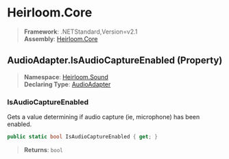 # Heirloom.Core

> **Framework**: .NETStandard,Version=v2.1  
> **Assembly**: [Heirloom.Core][0]

## AudioAdapter.IsAudioCaptureEnabled (Property)

> **Namespace**: [Heirloom.Sound][0]  
> **Declaring Type**: [AudioAdapter][1]

### IsAudioCaptureEnabled

Gets a value determining if audio capture (ie, microphone) has been enabled.

```cs
public static bool IsAudioCaptureEnabled { get; }
```

> **Returns**: `bool`

[0]: ../../../Heirloom.Core.md
[1]: ../AudioAdapter.md
